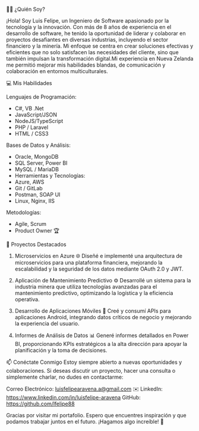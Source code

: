 👨‍💻 ¿Quién Soy?

¡Hola! Soy Luis Felipe, un Ingeniero de Software apasionado por la tecnología y la innovación. Con más de 8 años de experiencia en el desarrollo de software, he tenido la oportunidad de liderar y colaborar en proyectos desafiantes en diversas industrias, incluyendo el sector financiero y la minería. Mi enfoque se centra en crear soluciones efectivas y eficientes que no solo satisfacen las necesidades del cliente, sino que también impulsan la transformación digital.Mi experiencia en Nueva Zelanda me permitió mejorar mis habilidades blandas, de comunicación y colaboración en entornos multiculturales.

💻 Mis Habilidades

Lenguajes de Programación:

- C#, VB .Net
- JavaScript/JSON
- NodeJS/TypeScript
- PHP / Laravel
- HTML / CSS3

Bases de Datos y Análisis:

- Oracle, MongoDB
- SQL Server, Power BI
- MySQL / MariaDB
- Herramientas y Tecnologías:
- Azure, AWS
- Git / GitLab
- Postman, SOAP UI
- Linux, Nginx, IIS

Metodologías:

- Agile, Scrum
- Product Owner 🏆

🚀 Proyectos Destacados

1. Microservicios en Azure 🌐
   Diseñé e implementé una arquitectura de microservicios para una plataforma financiera, mejorando la escalabilidad y la seguridad de los datos mediante OAuth 2.0 y JWT.

2. Aplicación de Mantenimiento Predictivo ⚙️
   Desarrollé un sistema para la industria minera que utiliza tecnologías avanzadas para el mantenimiento predictivo, optimizando la logística y la eficiencia operativa.

3. Desarrollo de Aplicaciones Móviles 📱
   Creé y consumí APIs para aplicaciones Android, integrando datos críticos de negocio y mejorando la experiencia del usuario.

4. Informes de Análisis de Datos 📊
   Generé informes detallados en Power BI, proporcionando KPIs estratégicos a la alta dirección para apoyar la planificación y la toma de decisiones.

📫 Conéctate Conmigo
Estoy siempre abierto a nuevas oportunidades y colaboraciones. Si deseas discutir un proyecto, hacer una consulta o simplemente charlar, no dudes en contactarme:

Correo Electrónico: luisfelipearavena.a@gmail.com ✉️
LinkedIn: https://www.linkedin.com/in/luisfelipe-aravena
GitHub: https://github.com/lfelipe88

Gracias por visitar mi portafolio. Espero que encuentres inspiración y que podamos trabajar juntos en el futuro. ¡Hagamos algo increíble! 🚀
